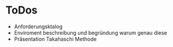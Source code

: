 # ToDos

- Anforderungsktalog
- Enviroment beschreibung und begründung warum genau diese
- Präsentation Takahaschi Methode